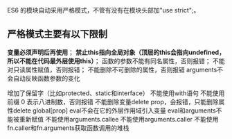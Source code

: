 ES6 的模块自动采用严格模式，不管有没有在模块头部加"use strict";。

## 严格模式主要有以下限制

**变量必须声明后再使用**；
**禁止this指向全局对象（顶层的this会指向undefined，所以不能在代码最外层使用this）**；
函数的参数不能有同名属性，否则报错；
不能对只读属性赋值，否则报错；
不能删除不可删除的属性，否则报错
arguments不会自动反映函数参数的变化



增加了保留字（比如protected、static和interface）
不能使用with语句
不能使用前缀 0 表示八进制数，否则报错
不能删除变量delete prop，会报错，只能删除属性delete global[prop]
eval不会在它的外层作用域引入变量
eval和arguments不能被重新赋值
不能使用arguments.callee
不能使用arguments.caller
不能使用fn.caller和fn.arguments获取函数调用的堆栈